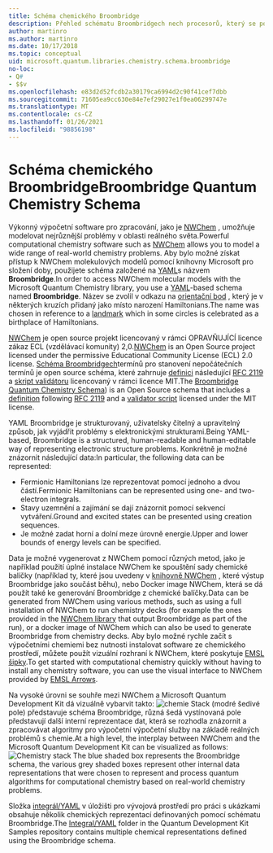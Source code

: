 ```yaml
---
title: Schéma chemického Broombridge
description: Přehled schématu Broombridgech nech procesorů, který se používá k modelování reálných problémů v chemickém prostředí s Microsoft Quantum Development Kit.
author: martinro
ms.author: martinro
ms.date: 10/17/2018
ms.topic: conceptual
uid: microsoft.quantum.libraries.chemistry.schema.broombridge
no-loc:
- Q#
- $$v
ms.openlocfilehash: e83d2d52fcdb2a30179ca6994d2c90f41cef7dbb
ms.sourcegitcommit: 71605ea9cc630e84e7ef29027e1f0ea06299747e
ms.translationtype: MT
ms.contentlocale: cs-CZ
ms.lasthandoff: 01/26/2021
ms.locfileid: "98856198"
---
```

# <a name="broombridge-quantum-chemistry-schema"></a><span data-ttu-id="19712-103">Schéma chemického Broombridge</span><span class="sxs-lookup"><span data-stu-id="19712-103">Broombridge Quantum Chemistry Schema</span></span> # 

<span data-ttu-id="19712-104">Výkonný výpočetní software pro zpracování, jako je [NWChem](http://www.nwchem-sw.org/) , umožňuje modelovat nejrůznější problémy v oblasti reálného světa.</span><span class="sxs-lookup"><span data-stu-id="19712-104">Powerful computational chemistry software such as [NWChem](http://www.nwchem-sw.org/) allows you to model a wide range of real-world chemistry problems.</span></span> <span data-ttu-id="19712-105">Aby bylo možné získat přístup k NWChem molekulových modelů pomocí knihovny Microsoft pro složení doby, použijete schéma založené na [YAML](https://en.wikipedia.org/wiki/YAML)s názvem **Broombridge**.</span><span class="sxs-lookup"><span data-stu-id="19712-105">In order to access NWChem molecular models with the Microsoft Quantum Chemistry library, you use a [YAML](https://en.wikipedia.org/wiki/YAML)-based schema named **Broombridge**.</span></span> <span data-ttu-id="19712-106">Název se zvolil v odkazu na [orientační bod](https://en.wikipedia.org/wiki/Broom_Bridge) , který je v některých kruzích přidaný jako místo narození Hamiltonians.</span><span class="sxs-lookup"><span data-stu-id="19712-106">The name was chosen in reference to a [landmark](https://en.wikipedia.org/wiki/Broom_Bridge) which in some circles is celebrated as a birthplace of Hamiltonians.</span></span> 

<span data-ttu-id="19712-107">[NWChem](https://github.com/nwchemgit/nwchem) je open source projekt licencovaný v rámci OPRAVŇUJÍCÍ licence zákaz ECL (vzdělávací komunity) 2,0.</span><span class="sxs-lookup"><span data-stu-id="19712-107">[NWChem](https://github.com/nwchemgit/nwchem) is an Open Source project licensed under the permissive Educational Community License (ECL) 2.0 license.</span></span> <span data-ttu-id="19712-108">[Schéma Broombridgech](https://docs.microsoft.com/quantum/libraries/chemistry/schema/spec_v_0_2)termínů pro stanovení nepočátečních termínů je open source schéma, které zahrnuje [definici](https://raw.githubusercontent.com/Microsoft/Quantum/master/Chemistry/Schema/broombridge-0.1.schema.json) následující [RFC 2119](https://tools.ietf.org/html/rfc2119) a [skript validátoru](https://raw.githubusercontent.com/Microsoft/Quantum/master/Chemistry/Schema/validator.py) licencovaný v rámci licence MIT.</span><span class="sxs-lookup"><span data-stu-id="19712-108">The [Broombridge Quantum Chemistry Schema](https://docs.microsoft.com/quantum/libraries/chemistry/schema/spec_v_0_2)) is an Open Source schema that includes a [definition](https://raw.githubusercontent.com/Microsoft/Quantum/master/Chemistry/Schema/broombridge-0.1.schema.json) following [RFC 2119](https://tools.ietf.org/html/rfc2119) and a [validator script](https://raw.githubusercontent.com/Microsoft/Quantum/master/Chemistry/Schema/validator.py) licensed under the MIT license.</span></span> 

<span data-ttu-id="19712-109">YAML Broombridge je strukturovaný, uživatelsky čitelný a upravitelný způsob, jak vyjádřit problémy s elektronickými strukturami.</span><span class="sxs-lookup"><span data-stu-id="19712-109">Being YAML-based, Broombridge is a structured, human-readable and human-editable way of representing electronic structure problems.</span></span> <span data-ttu-id="19712-110">Konkrétně je možné znázornit následující data:</span><span class="sxs-lookup"><span data-stu-id="19712-110">In particular, the following data can be represented:</span></span>
- <span data-ttu-id="19712-111">Fermionic Hamiltonians lze reprezentovat pomocí jednoho a dvou částí.</span><span class="sxs-lookup"><span data-stu-id="19712-111">Fermionic Hamiltonians can be represented using one- and two-electron integrals.</span></span>
- <span data-ttu-id="19712-112">Stavy uzemnění a zajímání se dají znázornit pomocí sekvencí vytváření.</span><span class="sxs-lookup"><span data-stu-id="19712-112">Ground and excited states can be presented using creation sequences.</span></span>
- <span data-ttu-id="19712-113">Je možné zadat horní a dolní meze úrovně energie.</span><span class="sxs-lookup"><span data-stu-id="19712-113">Upper and lower bounds of energy levels can be specified.</span></span>

<span data-ttu-id="19712-114">Data je možné vygenerovat z NWChem pomocí různých metod, jako je například použití úplné instalace NWChem ke spouštění sady chemické balíčky (například ty, které jsou uvedeny v [knihovně NWChem](https://github.com/nwchemgit/nwchem/tree/master/QA/chem_library_tests) , které výstup Broombridge jako součást běhu), nebo Docker image NWChem, která se dá použít také ke generování Broombridge z chemické balíčky.</span><span class="sxs-lookup"><span data-stu-id="19712-114">Data can be generated from NWChem using various methods, such as using a full installation of NWChem to run chemistry decks (for example the ones provided in the [NWChem library](https://github.com/nwchemgit/nwchem/tree/master/QA/chem_library_tests) that output Broombridge as part of the run), or a docker image of NWChem which can also be used to generate Broombridge from chemistry decks.</span></span> <span data-ttu-id="19712-115">Aby bylo možné rychle začít s výpočetními chemiemi bez nutnosti instalovat software ze chemického prostředí, můžete použít vizuální rozhraní k NWChem, které poskytuje [EMSL šipky](https://arrows.emsl.pnnl.gov/api/qsharp_chem).</span><span class="sxs-lookup"><span data-stu-id="19712-115">To get started with computational chemistry quickly without having to install any chemistry software, you can use the visual interface to NWChem provided by [EMSL Arrows](https://arrows.emsl.pnnl.gov/api/qsharp_chem).</span></span>

<span data-ttu-id="19712-116">Na vysoké úrovni se souhře mezi NWChem a Microsoft Quantum Development Kit dá vizuálně vybarvit takto: ![ chemie Stack ](~/media/broombridge.png) (modré šedivé pole) představuje schéma Broombridge, různá šedá vystínovaná pole představují další interní reprezentace dat, která se rozhodla znázornit a zpracovávat algoritmy pro výpočetní výpočetní služby na základě reálných problémů s chemie.</span><span class="sxs-lookup"><span data-stu-id="19712-116">At a high level, the interplay between NWChem and the Microsoft Quantum Development Kit can be visualized as follows: ![Chemistry stack](~/media/broombridge.png) The blue shaded box represents the Broombridge schema, the various grey shaded boxes represent other internal data representations that were chosen to represent and process quantum algorithms for computational chemistry based on real-world chemistry problems.</span></span>

<span data-ttu-id="19712-117">Složka [integrál/YAML](https://github.com/microsoft/Quantum/tree/master/samples/chemistry/IntegralData/YAML) v úložišti pro vývojová prostředí pro práci s ukázkami obsahuje několik chemických reprezentací definovaných pomocí schématu Broombridge.</span><span class="sxs-lookup"><span data-stu-id="19712-117">The [Integral/YAML](https://github.com/microsoft/Quantum/tree/master/samples/chemistry/IntegralData/YAML) folder in the Quantum Development Kit Samples repository contains multiple chemical representations defined using the Broombridge schema.</span></span>
